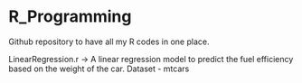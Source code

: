 # R_Programming
Github repository to have all my R codes in one place.

LinearRegression.r -> A linear regression model to predict the fuel efficiency based on the weight of the car. Dataset - mtcars
